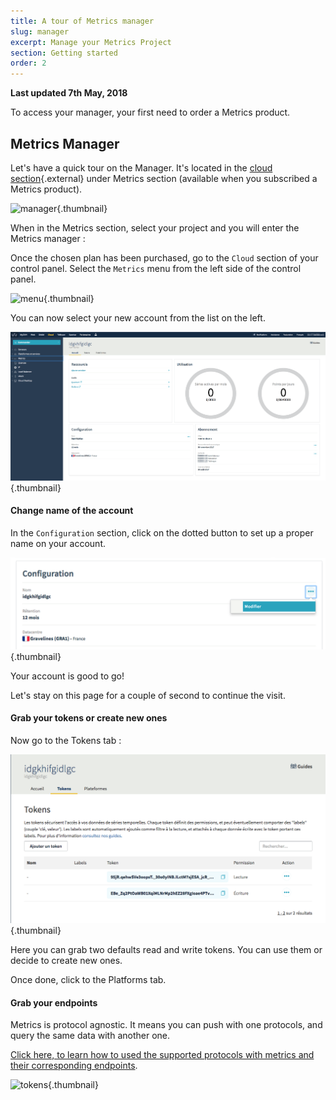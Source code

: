 ```yaml
---
title: A tour of Metrics manager
slug: manager
excerpt: Manage your Metrics Project
section: Getting started
order: 2
---
```

**Last updated 7th May, 2018**

To access your manager, your first need to order a Metrics product.


## Metrics Manager
Let's have a quick tour on the Manager. It's located in the [cloud section](https://www.ovh.com/manager/cloud/index.html){.external} under Metrics section (available when you subscribed a Metrics product).

![manager](images/metrics_manager.png){.thumbnail}

When in the Metrics section, select your project and you will enter the Metrics manager :


Once the chosen plan has been purchased, go to the `Cloud` section of your control panel. Select the `Metrics` menu from the left side of the control panel.

![menu](images/metrics_manager.png){.thumbnail}

You can now select your new account from the list on the left.

![menu](images/metrics_manager_welcome.png){.thumbnail}

#### Change name of the account

In the `Configuration` section, click on the dotted button to set up a proper name on your account.

![menu](images/metrics_manager_setup.png){.thumbnail}

Your account is good to go!

Let's stay on this page for a couple of second to continue the visit.


#### Grab your tokens or create new ones

Now go to the Tokens tab :

![tokens](images/metrics_manager_tokens.png){.thumbnail}

Here you can grab two defaults read and write tokens. You can use them or decide to create new ones.

Once done, click to the Platforms tab.

#### Grab your endpoints

Metrics is protocol agnostic. It means you can push with one protocols, and query the same data with another one. 

[Click here, to learn how to used the supported protocols with metrics and their corresponding endpoints](../protocol-overview).

![tokens](images/platforms.png){.thumbnail}